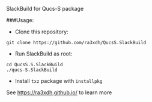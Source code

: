 SlackBuild for Qucs-S package

###Usage:

* Clone this repository:

~~~
git clone https://github.com/ra3xdh/QucsS.SlackBuild
~~~

* Run SlackBuild as root:

~~~
cd QucsS.S.SlackBuild
./qucs-S.SlackBuild
~~~

* Install `txz` package with `installpkg`


See https://ra3xdh.github.io/ to learn more

